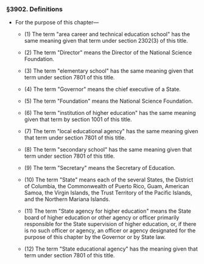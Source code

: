 ### §3902. Definitions
* For the purpose of this chapter—

  * (1) The term "area career and technical education school" has the same meaning given that term under section 2302(3) of this title.

  * (2) The term "Director" means the Director of the National Science Foundation.

  * (3) The term "elementary school" has the same meaning given that term under section 7801 of this title.

  * (4) The term "Governor" means the chief executive of a State.

  * (5) The term "Foundation" means the National Science Foundation.

  * (6) The term "institution of higher education" has the same meaning given that term by section 1001 of this title.

  * (7) The term "local educational agency" has the same meaning given that term under section 7801 of this title.

  * (8) The term "secondary school" has the same meaning given that term under section 7801 of this title.

  * (9) The term "Secretary" means the Secretary of Education.

  * (10) The term "State" means each of the several States, the District of Columbia, the Commonwealth of Puerto Rico, Guam, American Samoa, the Virgin Islands, the Trust Territory of the Pacific Islands, and the Northern Mariana Islands.

  * (11) The term "State agency for higher education" means the State board of higher education or other agency or officer primarily responsible for the State supervision of higher education, or, if there is no such officer or agency, an officer or agency designated for the purpose of this chapter by the Governor or by State law.

  * (12) The term "State educational agency" has the meaning given that term under section 7801 of this title.